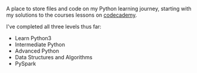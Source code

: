 A place to store files and code on my Python learning journey, starting with my solutions to the courses lessons on [codecademy](https://codecademy.com).

I've completed all three levels thus far:
* Learn Python3
* Intermediate Python
* Advanced Python
* Data Structures and Algorithms
* PySpark
